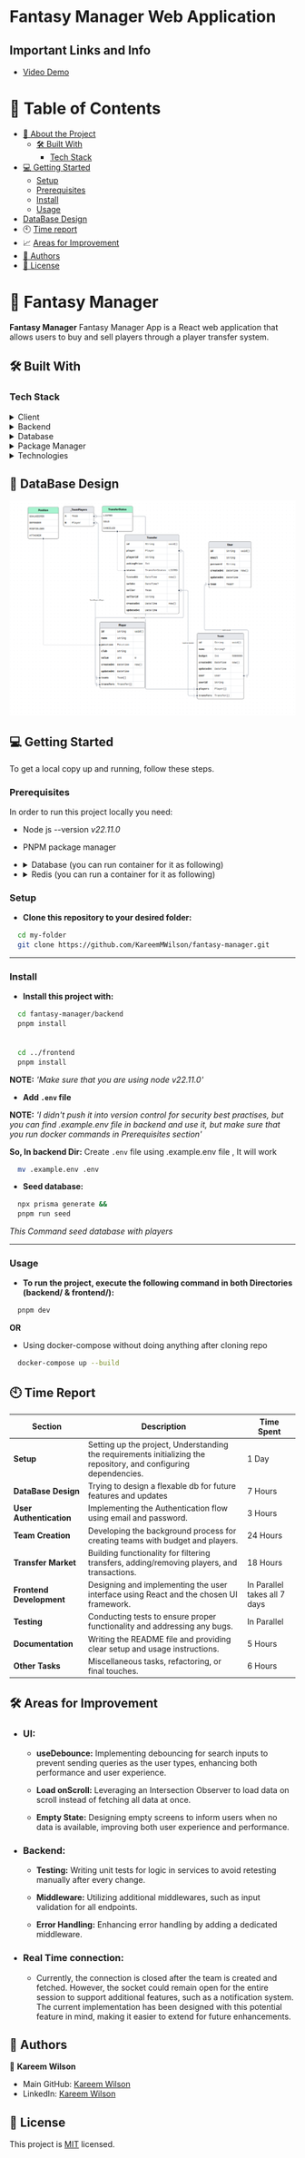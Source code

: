 # Fantasy Manager Web Application

## Important Links and Info

- [Video Demo](https://drive.google.com/file/d/13P6CMr0r5X9MNe4xzyojoZy4au6d5aXE/view?usp=sharing)

<!-- TABLE OF CONTENTS -->

# 📗 Table of Contents

- [📖 About the Project](#about-project)
  - [🛠 Built With](#built-with)
    - [Tech Stack](#tech-stack)
- [💻 Getting Started](#getting-started)
  - [Setup](#setup)
  - [Prerequisites](#prerequisites)
  - [Install](#install)
  - [Usage](#usage)
- [ DataBase Design](#database-design)
- 🕙 [Time report](#Time-Report)
- 📈 [Areas for Improvement](#improvements)
- [👥 Authors](#authors)
- [📝 License](#license)

<!-- PROJECT DESCRIPTION -->

# 📖 Fantasy Manager <a name="about-project"></a>

**Fantasy Manager** Fantasy Manager App is a React web application that allows users to buy and sell players through a player transfer system.

## 🛠 Built With <a name="built-with"></a>

### Tech Stack <a name="tech-stack"></a>

<details>
  <summary>Client</summary>
  <ul>
    <li><a href="https://reactjs.org/">React</a></li>
    <li><a href="https://redux.js.org/">Redux</a></li>
  </ul>
</details>

<details>
<summary>Backend</summary>
  <ul>
    <li><a href="https://nodejs.org/en">Node.js</a></li>
    <li><a href="https://expressjs.com/">Express.js</a></li>
  </ul>
</details>

<details>
<summary>Database</summary>
  <ul>
    <li><a href="https://www.postgresql.org/">PostgreSQL</a></li>
    <li><a href="https://www.prisma.io/">Prisma.js (As Database ORM)</a></li>
  </ul>
</details>
<details>
<summary>Package Manager</summary>
  <ul>
    <li><a href="https://pnpm.io/">PNPM</a></li>
  </ul>
</details>
<details>
<summary>Technologies</summary>
  <ul>
    <li><a href="https://expressjs.com/">Express.js</a></li>
    <li><a href="https://redux-toolkit.js.org/rtk-query/overview">RTK Query</a></li>
    <li><a href="https://developer.mozilla.org/en-US/docs/Web/API/WebSockets_API">WebSockets</a></li>
    <li><a href="https://docs.bullmq.io/">Bull MQ</a></li>
    <li><a href="https://www.docker.com/">Docker (optional)</a></li>
  </ul>
</details>


<!-- DATABASE Design -->

## 💁 DataBase Design <a name="database-design"></a>

<img src="./docs/ERD.png">



<!-- GETTING STARTED -->

## 💻 Getting Started <a name="getting-started"></a>

To get a local copy up and running, follow these steps.

### Prerequisites

In order to run this project locally you need:

- Node js --version *v22.11.0*
- PNPM package manager
- <details>
    <summary>Database (you can run container for it as following)</summary>
    <ul>
    
    ```sh
         docker run --name my-postgres-container \
        -e POSTGRES_USER=postgres \
        -e POSTGRES_PASSWORD=postgres \
        -p 5432:5432 \
        -d postgres
    ```
    </ul>
    </details>
- <details>
    <summary>Redis (you can run a container for it as following)</summary>
    <ul>
    
    ```sh
         docker run --name my-redis-container \
        -p 6379:6379 \
        -d redis
    ```
    </ul>
</details>


### Setup

- **Clone this repository to your desired folder:**

```sh
  cd my-folder
  git clone https://github.com/KareemMWilson/fantasy-manager.git
```

----------------------------
### Install

- **Install this project with:**

```sh
  cd fantasy-manager/backend
  pnpm install


  cd ../frontend
  pnpm install
```
**NOTE:** *'Make sure that you are using node *v22.11.0*'*

- **Add `.env` file**

**NOTE:** *'I didn't push it into version control for security best practises, but you can find .example.env file in backend and use it, but make sure that you run docker commands in Prerequisites section'*

**So, In backend Dir:**
Create `.env` file using .example.env file , It will work

```sh
  mv .example.env .env
```


- **Seed database:** 

```sh
  npx prisma generate &&
  pnpm run seed
```

*This Command seed database with players*

--------------------------
### Usage

- **To run the project, execute the following command in both Directories (backend/ & frontend/):**

```sh
  pnpm dev
```

**OR**
- Using docker-compose without doing anything after cloning repo
```sh
  docker-compose up --build
```
<!-- AUTHORS -->


## 🕙 Time Report  <a name="Time-Report"></a>

| **Section**          | **Description**                                                                     | **Time Spent** |
|-----------------------|-------------------------------------------------------------------------------------|----------------|
| **Setup**            | Setting up the project, Understanding the requirements initializing the repository, and configuring dependencies.  | 1 Day       |
| **DataBase Design** | Trying to design a flexable db for future features and updates                          | 7 Hours       |
| **User Authentication** | Implementing the Authentication flow using email and password.                      | 3 Hours       |
| **Team Creation**    | Developing the background process for creating teams with budget and players.          | 24 Hours       |
| **Transfer Market**  | Building functionality for filtering transfers, adding/removing players, and transactions. | 18 Hours       |
| **Frontend Development** | Designing and implementing the user interface using React and the chosen UI framework. |  In Parallel takes all 7 days      |
| **Testing**          | Conducting tests to ensure proper functionality and addressing any bugs.               | In Parallel       |
| **Documentation**    | Writing the README file and providing clear setup and usage instructions.              | 5 Hours       |
| **Other Tasks**      | Miscellaneous tasks, refactoring, or final touches.                                    | 6 Hours       |





## 🛠 Areas for Improvement<a name="built-with"></a>

- ### UI:

    - **useDebounce:** Implementing debouncing for search inputs to prevent sending queries as the user types, enhancing both performance and user experience.

    - **Load onScroll:** Leveraging an Intersection Observer to load data on scroll instead of fetching all data at once.

    - **Empty State:** Designing empty screens to inform users when no data is available, improving both user experience and performance.

- ### Backend: 

    - **Testing:** Writing unit tests for logic in services to avoid retesting manually after every change. 

    - **Middleware:** Utilizing additional middlewares, such as input validation for all endpoints. 

    - **Error Handling:** Enhancing error handling by adding a dedicated middleware.

- ### Real Time connection:
    - Currently, the connection is closed after the team is created and fetched. However, the socket could remain open for the entire session to support additional features, such as a notification system. The current implementation has been designed with this potential feature in mind, making it easier to extend for future enhancements.


## 👥 Authors <a name="authors"></a>

👤 **Kareem Wilson**

- Main GitHub: [Kareem Wilson](https://github.com/KareemWilson)
- LinkedIn: [Kareem Wilson](https://linkedin.com/in/kareem-wilson)


<!-- LICENSE -->

## 📝 License <a name="license"></a>

This project is [MIT](./LICENSE) licensed.
